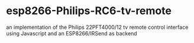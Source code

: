 # esp8266-Philips-RC6-tv-remote
an implementation of the Philips 22PFT4000/12 tv remote control interface using Javascript and an ESP8266/IRSend as backend

